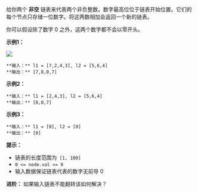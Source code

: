 给你两个 **非空** 链表来代表两个非负整数。数字最高位位于链表开始位置。它们的每个节点只存储一位数字。将这两数相加会返回一个新的链表。

你可以假设除了数字 0 之外，这两个数字都不会以零开头。



**示例1：**

![](https://pic.leetcode-cn.com/1626420025-fZfzMX-image.png)

    
    
    **输入：** l1 = [7,2,4,3], l2 = [5,6,4]
    **输出：** [7,8,0,7]
    

**示例2：**

    
    
    **输入：** l1 = [2,4,3], l2 = [5,6,4]
    **输出：** [8,0,7]
    

**示例3：**

    
    
    **输入：** l1 = [0], l2 = [0]
    **输出：** [0]
    



**提示：**

  * 链表的长度范围为` [1, 100]`
  * `0 <= node.val <= 9`
  * 输入数据保证链表代表的数字无前导 0



**进阶：** 如果输入链表不能翻转该如何解决？

